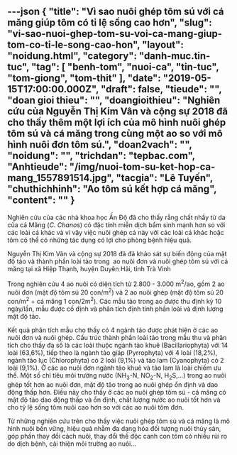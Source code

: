 ---json
{
    "title": "Vì sao nuôi ghép tôm sú với cá măng giúp tôm có tỉ lệ sống cao hơn",
    "slug": "vi-sao-nuoi-ghep-tom-su-voi-ca-mang-giup-tom-co-ti-le-song-cao-hon",
    "layout": "noidung.html",
    "category": "danh-muc.tin-tuc",
    "tag": [
        "benh-tom",
        "nuoi-ca",
        "tin-tuc",
        "tom-giong",
        "tom-thit"
    ],
    "date": "2019-05-15T17:00:00.000Z",
    "draft": false,
    "tieude": "",
    "doan gioi thieu": "",
    "doangioithieu": "Nghiên cứu của Nguyễn Thị Kim Vân và cộng sự 2018 đã cho thấy thêm một lợi ích của mô hình nuôi ghép tôm sú và cá măng trong cùng một ao so với mô hình nuôi đơn tôm sú.",
    "doan2vach": "",
    "noidung": "",
    "trichdan": "tepbac.com",
    "Anhtieude": "/img/nuoi-tom-su-ket-hop-ca-mang_1557891514.jpg",
    "tacgia": "Lê Tuyến",
    "chuthichhinh": "Ao tôm sú kết hợp cá măng",
    "__content__": ""
}
---
<p>Nghi&ecirc;n cứu của c&aacute;c nh&agrave; khoa học Ấn Độ đ&atilde; cho thấy rằng chất nhầy từ da của c&aacute; Măng (<em>C. Chanos</em>) c&oacute; đặc t&iacute;nh miễn dịch bẩm sinh mạnh hơn so với c&aacute;c lo&agrave;i c&aacute; kh&aacute;c v&agrave; v&igrave; vậy việc nu&ocirc;i gh&eacute;p c&aacute; n&agrave;y với c&aacute;c lo&agrave;i c&aacute; kh&aacute;c hoặc t&ocirc;m c&oacute; thể c&oacute; những t&aacute;c dụng c&oacute; lợi cho ph&ograve;ng bệnh hiệu quả.</p>

<p>Nguyễn Thị Kim V&acirc;n v&agrave; cộng sự 2018 đ&atilde;&nbsp;đ&atilde; khảo s&aacute;t sự biến động của mật độ tảo v&agrave; th&agrave;nh phần lo&agrave;i tảo trong&nbsp; ao nu&ocirc;i đơn v&agrave; nu&ocirc;i gh&eacute;p t&ocirc;m s&uacute; với c&aacute; măng tại x&atilde; Hiệp Thạnh, huyện Duy&ecirc;n Hải, tỉnh Tr&agrave; Vinh</p>

<p>Trong nghi&ecirc;n cứu 4 ao nu&ocirc;i c&oacute; diện t&iacute;ch từ 2.800 - 3.000 m<sup>2</sup>/ao, gồm 2 ao nu&ocirc;i đơn (mật độ t&ocirc;m s&uacute; 20 con/m<sup>2</sup>) v&agrave; 2 ao nu&ocirc;i gh&eacute;p (mật độ t&ocirc;m s&uacute; 20 con/m<sup>2</sup>&nbsp;+ c&aacute; măng 1 con/2m<sup>2</sup>). C&aacute;c mẫu tảo trong ao được thu định kỳ 10 ng&agrave;y/lần, mẫu được cố định v&agrave; ph&acirc;n t&iacute;ch định t&iacute;nh phần lo&agrave;i v&agrave; định lượng mật độ tảo.</p>

<p>Kết quả ph&acirc;n t&iacute;ch mẫu cho thấy c&oacute; 4 ng&agrave;nh tảo được ph&aacute;t hiện ở c&aacute;c ao nu&ocirc;i đơn v&agrave; nu&ocirc;i gh&eacute;p. Cấu tr&uacute;c th&agrave;nh phần lo&agrave;i tảo trong mẫu thu v&agrave; ph&acirc;n t&iacute;ch cho thấy đa số l&agrave; c&aacute;c lo&agrave;i thuộc ng&agrave;nh tảo khu&ecirc; (Bacillariophyta) với 14 lo&agrave;i (63,6%), tiếp theo l&agrave; ng&agrave;nh tảo gi&aacute;p (Pyrrophyta) với 4 lo&agrave;i (18,2%), ng&agrave;nh tảo lục (Chlorophyta) c&oacute; 2 lo&agrave;i (9,1%) v&agrave; tảo lam (Cyanophyta) c&oacute; 2 lo&agrave;i (9,1%). Ở c&aacute;c ao nu&ocirc;i đơn ng&agrave;nh tảo khu&ecirc; v&agrave; tảo lam l&agrave; lo&agrave;i chiếm ưu thế. Một số chỉ ti&ecirc;u m&ocirc;i trường nước (NH<sub>3</sub>-N, NO<sub>2</sub>-N, H<sub>2</sub>S,...) trong ao nu&ocirc;i gh&eacute;p tốt hơn ao nu&ocirc;i đơn, mật độ tảo trong ao nu&ocirc;i gh&eacute;p ổn định v&agrave; dao động thấp hơn. Điều n&agrave;y cho thấy ở c&aacute;c ao nu&ocirc;i gh&eacute;p t&ocirc;m s&uacute; - c&aacute; măng c&oacute; mật độ tảo dao động thấp v&agrave; ổn định, chất lượng nước ao nu&ocirc;i tốt hơn v&agrave; cho tỷ lệ sống t&ocirc;m nu&ocirc;i cao hơn so với c&aacute;c ao nu&ocirc;i t&ocirc;m đơn.</p>

<p>Từ những nghi&ecirc;n cứu tr&ecirc;n cho thấy việc nu&ocirc;i gh&eacute;p t&ocirc;m s&uacute; v&agrave; c&aacute; măng l&agrave; m&ocirc; h&igrave;nh nu&ocirc;i bền vững, hiệu quả nhằm đa dạng h&oacute;a đối tượng nu&ocirc;i thủy sản, g&oacute;p phần thay đổi c&aacute;ch nu&ocirc;i, thay đổi thế độc canh con t&ocirc;m c&oacute; nhiều rủi ro do dịch bệnh, cải thiện m&ocirc;i trường ao nu&ocirc;i...</p>

